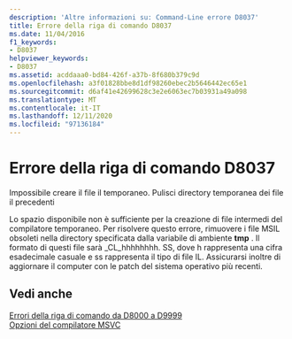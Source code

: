 ```yaml
---
description: 'Altre informazioni su: Command-Line errore D8037'
title: Errore della riga di comando D8037
ms.date: 11/04/2016
f1_keywords:
- D8037
helpviewer_keywords:
- D8037
ms.assetid: acddaaa0-bd84-426f-a37b-8f680b379c9d
ms.openlocfilehash: a3f01828bbe8d1df98260ebec2b5646442ec65e1
ms.sourcegitcommit: d6af41e42699628c3e2e6063ec7b03931a49a098
ms.translationtype: MT
ms.contentlocale: it-IT
ms.lasthandoff: 12/11/2020
ms.locfileid: "97136184"
---
```

# <a name="command-line-error-d8037"></a>Errore della riga di comando D8037

Impossibile creare il file il temporaneo. Pulisci directory temporanea dei file il precedenti

Lo spazio disponibile non è sufficiente per la creazione di file intermedi del compilatore temporaneo. Per risolvere questo errore, rimuovere i file MSIL obsoleti nella directory specificata dalla variabile di ambiente **tmp** . Il formato di questi file sarà _CL_hhhhhhhh. SS, dove h rappresenta una cifra esadecimale casuale e ss rappresenta il tipo di file IL. Assicurarsi inoltre di aggiornare il computer con le patch del sistema operativo più recenti.

## <a name="see-also"></a>Vedi anche

[Errori della riga di comando da D8000 a D9999](../../error-messages/tool-errors/command-line-errors-d8000-through-d9999.md)<br/>
[Opzioni del compilatore MSVC](../../build/reference/compiler-options.md)
